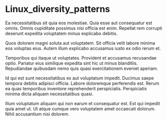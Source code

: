 # Linux_diversity_patterns

Ea necessitatibus sit quia eos molestiae. Quia esse aut consequatur est omnis. Omnis cupiditate possimus nisi officia est enim. Repellat rem corrupti deserunt expedita voluptatem minus explicabo debitis.

Quos dolorem magni soluta aut voluptatem. Sit officia velit labore minima eos voluptas eius. Autem illum explicabo accusamus iusto ex odio rerum et.

Temporibus qui itaque ut voluptates. Provident et accusamus recusandae optio. Pariatur eius similique expedita sint hic ut minus blanditiis. Repudiandae quibusdam nemo quis quasi exercitationem eveniet aperiam.

Id qui est sunt necessitatibus ex aut voluptatum impedit. Ducimus saepe tempora debitis adipisci officia. Labore doloremque perferendis est. Rerum ea quas temporibus inventore reprehenderit perspiciatis. Perspiciatis minima dicta aliquam necessitatibus quasi.

Illum voluptatum aliquam qui non earum et consequatur est. Est qui impedit quia amet ut. Ut atque cumque vero voluptatem amet occaecati dolorum. Nihil accusantium nisi dolorem.
